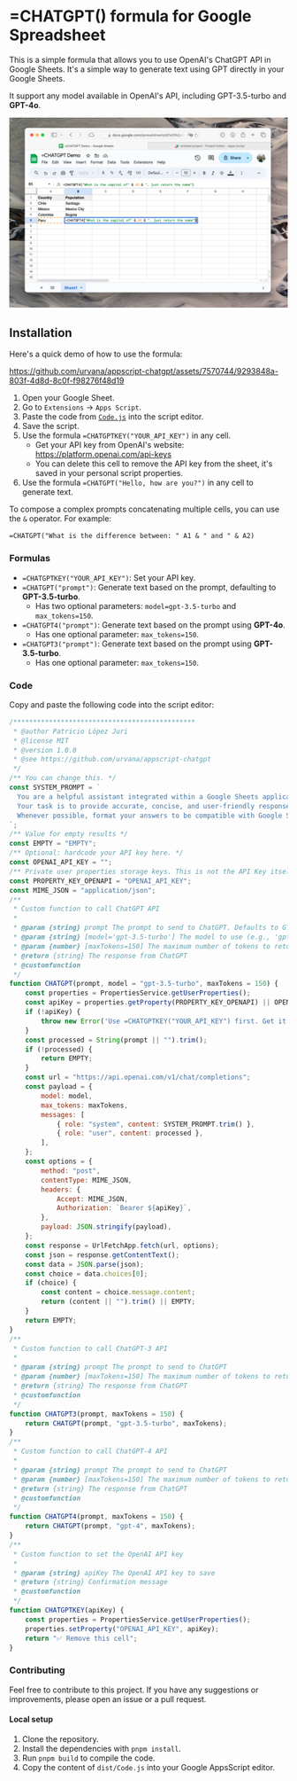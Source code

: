 # =CHATGPT() formula for Google Spreadsheet

This is a simple formula that allows you to use OpenAI's ChatGPT API in Google Sheets. It's a simple way to generate text using GPT directly in your Google Sheets.

It support any model available in OpenAI's API, including GPT-3.5-turbo and **GPT-4o**.

![demo](./assets/demo1.png)

## Installation

Here's a quick demo of how to use the formula:

https://github.com/urvana/appscript-chatgpt/assets/7570744/9293848a-803f-4d8d-8c0f-f98276f48d19

1. Open your Google Sheet.
2. Go to `Extensions` -> `Apps Script`.
3. Paste the code from [`Code.js`](https://raw.githubusercontent.com/urvana/appscript-chatgpt/main/dist/Code.js) into the script editor.
4. Save the script.
5. Use the formula `=CHATGPTKEY("YOUR_API_KEY")` in any cell.
    * Get your API key from OpenAI's website: https://platform.openai.com/api-keys
    * You can delete this cell to remove the API key from the sheet, it's saved in your personal script properties.
6. Use the formula `=CHATGPT("Hello, how are you?")` in any cell to generate text.

To compose a complex prompts concatenating multiple cells, you can use the `&` operator. For example: 

```
=CHATGPT("What is the difference between: " A1 & " and " & A2)
```

### Formulas

* `=CHATGPTKEY("YOUR_API_KEY")`: Set your API key.
* `=CHATGPT("prompt")`: Generate text based on the prompt, defaulting to **GPT-3.5-turbo**.
    * Has two optional parameters: `model=gpt-3.5-turbo` and `max_tokens=150`.
* `=CHATGPT4("prompt")`: Generate text based on the prompt using **GPT-4o**.
    * Has one optional parameter: `max_tokens=150`.
* `=CHATGPT3("prompt")`: Generate text based on the prompt using **GPT-3.5-turbo**.
    * Has one optional parameter: `max_tokens=150`.

### Code

Copy and paste the following code into the script editor:

```javascript
/**********************************************
 * @author Patricio López Juri
 * @license MIT
 * @version 1.0.0
 * @see https://github.com/urvana/appscript-chatgpt
 */
/** You can change this. */
const SYSTEM_PROMPT = `
  You are a helpful assistant integrated within a Google Sheets application.
  Your task is to provide accurate, concise, and user-friendly responses to user prompts.
  Whenever possible, format your answers to be compatible with Google Sheets, such as providing data in a tabular format, lists, or single cell values.
`;
/** Value for empty results */
const EMPTY = "EMPTY";
/** Optional: hardcode your API key here. */
const OPENAI_API_KEY = "";
/** Private user properties storage keys. This is not the API Key itself. */
const PROPERTY_KEY_OPENAPI = "OPENAI_API_KEY";
const MIME_JSON = "application/json";
/**
 * Custom function to call ChatGPT API
 *
 * @param {string} prompt The prompt to send to ChatGPT. Defaults to GT3.5 Turbo model.
 * @param {string} [model='gpt-3.5-turbo'] The model to use (e.g., 'gpt-3.5-turbo', 'gpt-4')
 * @param {number} [maxTokens=150] The maximum number of tokens to return
 * @return {string} The response from ChatGPT
 * @customfunction
 */
function CHATGPT(prompt, model = "gpt-3.5-turbo", maxTokens = 150) {
    const properties = PropertiesService.getUserProperties();
    const apiKey = properties.getProperty(PROPERTY_KEY_OPENAPI) || OPENAI_API_KEY;
    if (!apiKey) {
        throw new Error('Use =CHATGPTKEY("YOUR_API_KEY") first. Get it from https://platform.openai.com/api-keys');
    }
    const processed = String(prompt || "").trim();
    if (!processed) {
        return EMPTY;
    }
    const url = "https://api.openai.com/v1/chat/completions";
    const payload = {
        model: model,
        max_tokens: maxTokens,
        messages: [
            { role: "system", content: SYSTEM_PROMPT.trim() },
            { role: "user", content: processed },
        ],
    };
    const options = {
        method: "post",
        contentType: MIME_JSON,
        headers: {
            Accept: MIME_JSON,
            Authorization: `Bearer ${apiKey}`,
        },
        payload: JSON.stringify(payload),
    };
    const response = UrlFetchApp.fetch(url, options);
    const json = response.getContentText();
    const data = JSON.parse(json);
    const choice = data.choices[0];
    if (choice) {
        const content = choice.message.content;
        return (content || "").trim() || EMPTY;
    }
    return EMPTY;
}
/**
 * Custom function to call ChatGPT-3 API
 *
 * @param {string} prompt The prompt to send to ChatGPT
 * @param {number} [maxTokens=150] The maximum number of tokens to return
 * @return {string} The response from ChatGPT
 * @customfunction
 */
function CHATGPT3(prompt, maxTokens = 150) {
    return CHATGPT(prompt, "gpt-3.5-turbo", maxTokens);
}
/**
 * Custom function to call ChatGPT-4 API
 *
 * @param {string} prompt The prompt to send to ChatGPT
 * @param {number} [maxTokens=150] The maximum number of tokens to return
 * @return {string} The response from ChatGPT
 * @customfunction
 */
function CHATGPT4(prompt, maxTokens = 150) {
    return CHATGPT(prompt, "gpt-4", maxTokens);
}
/**
 * Custom function to set the OpenAI API key
 *
 * @param {string} apiKey The OpenAI API key to save
 * @return {string} Confirmation message
 * @customfunction
 */
function CHATGPTKEY(apiKey) {
    const properties = PropertiesService.getUserProperties();
    properties.setProperty("OPENAI_API_KEY", apiKey);
    return "✅ Remove this cell";
}

```

### Contributing

Feel free to contribute to this project. If you have any suggestions or improvements, please open an issue or a pull request.

#### Local setup

1. Clone the repository.
2. Install the dependencies with `pnpm install`.
3. Run `pnpm build` to compile the code.
4. Copy the content of `dist/Code.js` into your Google AppsScript editor.
